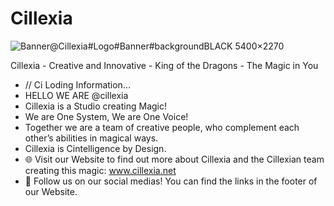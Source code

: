 # Cillexia

![Banner@Cillexia#Logo#Banner#backgroundBLACK 5400×2270](https://user-images.githubusercontent.com/92103579/201706880-a49988a3-76ab-43ff-a05f-a46d18f356e3.png)

Cillexia - Creative and Innovative - King of the Dragons - The Magic in You

- // Ci Loding Information...
- HELLO WE ARE @cillexia
- Cillexia is a Studio creating Magic!
- We are One System, We are One Voice!
- Together we are a team of creative people, who complement each other’s abilities in magical ways.
- Cillexia is Cintelligence by Design.
- 🌐 Visit our Website to find out more about Cillexia and the Cillexian team creating this magic: www.cillexia.net
- 🔗 Follow us on our social medias! You can find the links in the footer of our Website.
